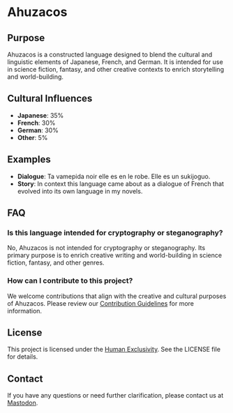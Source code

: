 # Ahuzacos

## Purpose
Ahuzacos is a constructed language designed to blend the cultural and linguistic elements of Japanese, French, and German. It is intended for use in science fiction, fantasy, and other creative contexts to enrich storytelling and world-building.

## Cultural Influences
- **Japanese**: 35%
- **French**: 30%
- **German**: 30%
- **Other**: 5%

## Examples

- **Dialogue**: Ta vamepida noir elle es en le robe. Elle es un sukijoguo.
- **Story**: In context this language came about as a dialogue of French that evolved into its own language in my novels.

## FAQ
### Is this language intended for cryptography or steganography?
No, Ahuzacos is not intended for cryptography or steganography. Its primary purpose is to enrich creative writing and world-building in science fiction, fantasy, and other genres.

### How can I contribute to this project?
We welcome contributions that align with the creative and cultural purposes of Ahuzacos. Please review our [Contribution Guidelines](CONTRIBUTING.md) for more information.

## License
This project is licensed under the [Human Exclusivity](LICENSE). See the LICENSE file for details.

## Contact
If you have any questions or need further clarification, please contact us at [Mastodon]().
